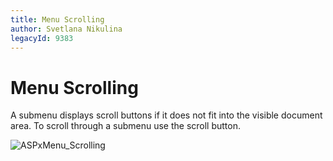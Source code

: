 ```yaml
---
title: Menu Scrolling
author: Svetlana Nikulina
legacyId: 9383
---
```

# Menu Scrolling
A submenu displays scroll buttons if it does not fit into the visible document area. To scroll through a submenu use the scroll button.

![ASPxMenu_Scrolling](../../../images/img13300.png)
